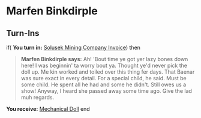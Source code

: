 # Marfen Binkdirple
## Turn-Ins



if( **You turn in:** [Solusek Mining Company Invoice](/item/20372)) then


>**Marfen Binkdirple says:** Ah! 'Bout time ye got yer lazy bones down here! I was beginnin' ta worry bout ya. Thought ye'd never pick the doll up. Me kin worked and toiled over this thing fer days. That Baenar was sure exact in every detail. For a special child, he said. Must be some child. He spent all he had and some he didn't. Still owes us a show! Anyway, I heard she passed away some time ago. Give the lad muh regards.


**You receive:**  [Mechanical Doll](/item/20370)
end

